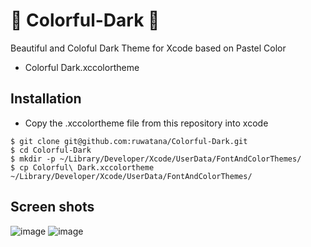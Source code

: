 # :rainbow: Colorful-Dark :rainbow:
Beautiful and Coloful Dark Theme for Xcode based on Pastel Color
- Colorful Dark.xccolortheme

## Installation
- Copy the .xccolortheme file from this repository into xcode
```
$ git clone git@github.com:ruwatana/Colorful-Dark.git
$ cd Colorful-Dark
$ mkdir -p ~/Library/Developer/Xcode/UserData/FontAndColorThemes/
$ cp Colorful\ Dark.xccolortheme ~/Library/Developer/Xcode/UserData/FontAndColorThemes/
```  

## Screen shots
![image](https://user-images.githubusercontent.com/19753998/71864322-dcc93d80-3142-11ea-80d8-b65e0a01a972.png)
![image](https://user-images.githubusercontent.com/19753998/71864449-2580f680-3143-11ea-89fa-ca82f041de4e.png)

